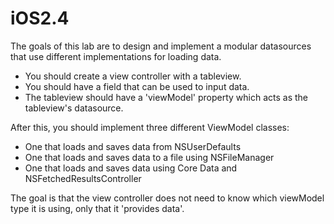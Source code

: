 iOS2.4
============

The goals of this lab are to design and implement a modular datasources that use different implementations for loading data.

- You should create a view controller with a tableview.
- You should have a field that can be used to input data.
- The tableview should have a 'viewModel' property which acts as the tableview's datasource.

After this, you should implement three different ViewModel classes:
- One that loads and saves data from NSUserDefaults
- One that loads and saves data to a file using NSFileManager
- One that loads and saves data using Core Data and NSFetchedResultsController

The goal is that the view controller does not need to know which viewModel type it is using, only that it 'provides data'.


